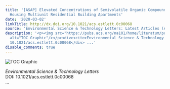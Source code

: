 ```yaml
---
title: '[ASAP] Elevated Concentrations of Semivolatile Organic Compounds in Social
  Housing Multiunit Residential Building Apartments'
date: '2020-03-02'
linkTitle: http://dx.doi.org/10.1021/acs.estlett.0c00068
source: 'Environmental Science & Technology Letters: Latest Articles (ACS Publications)'
description: '<p><img src="https://pubs.acs.org/na101/home/literatum/publisher/achs/journals/content/estlcu/0/estlcu.ahead-of-print/acs.estlett.0c00068/20200302/images/medium/ez0c00068_0003.gif"
  alt="TOC Graphic"/></p><div><cite>Environmental Science & Technology Letters</cite></div><div>DOI:
  10.1021/acs.estlett.0c00068</div> ...'
disable_comments: true
---
```

<p><img src="https://pubs.acs.org/na101/home/literatum/publisher/achs/journals/content/estlcu/0/estlcu.ahead-of-print/acs.estlett.0c00068/20200302/images/medium/ez0c00068_0003.gif" alt="TOC Graphic"/></p><div><cite>Environmental Science & Technology Letters</cite></div><div>DOI: 10.1021/acs.estlett.0c00068</div> ...